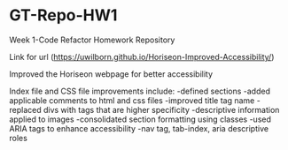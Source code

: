 # GT-Repo-HW1
Week 1-Code Refactor Homework Repository

Link for url (https://uwilborn.github.io/Horiseon-Improved-Accessibility/)

Improved the Horiseon webpage for better accessibility

Index file and CSS file improvements include:
    -defined sections
    -added applicable comments to html and css files
    -improved title tag name
    -replaced divs with tags that are higher specificity
    -descriptive information applied to images
    -consolidated section formatting using classes
    -used ARIA tags to enhance accessibility
        -nav tag, tab-index, aria descriptive roles


